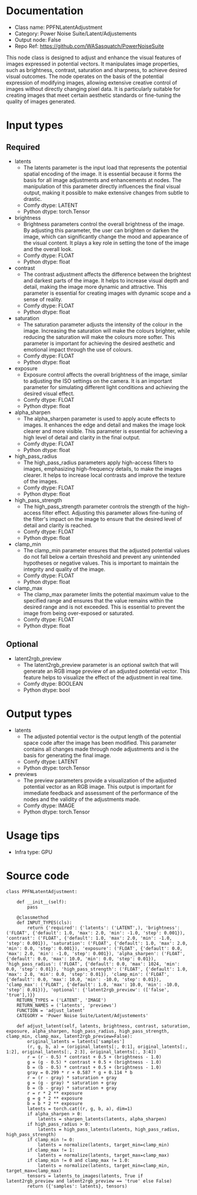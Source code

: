 # Documentation
- Class name: PPFNLatentAdjustment
- Category: Power Noise Suite/Latent/Adjustements
- Output node: False
- Repo Ref: https://github.com/WASasquatch/PowerNoiseSuite

This node class is designed to adjust and enhance the visual features of images expressed in potential vectors. It manipulates image properties, such as brightness, contrast, saturation and sharpness, to achieve desired visual outcomes. The node operates on the basis of the potential expression of modifying images, allowing extensive creative control of images without directly changing pixel data. It is particularly suitable for creating images that meet certain aesthetic standards or fine-tuning the quality of images generated.

# Input types
## Required
- latents
    - The latents parameter is the input load that represents the potential spatial encoding of the image. It is essential because it forms the basis for all image adjustments and enhancements at nodes. The manipulation of this parameter directly influences the final visual output, making it possible to make extensive changes from subtle to drastic.
    - Comfy dtype: LATENT
    - Python dtype: torch.Tensor
- brightness
    - Brightness parameters control the overall brightness of the image. By adjusting this parameter, the user can brighten or darken the image, which can significantly change the mood and appearance of the visual content. It plays a key role in setting the tone of the image and the overall look.
    - Comfy dtype: FLOAT
    - Python dtype: float
- contrast
    - The contrast adjustment affects the difference between the brightest and darkest parts of the image. It helps to increase visual depth and detail, making the image more dynamic and attractive. This parameter is essential for creating images with dynamic scope and a sense of reality.
    - Comfy dtype: FLOAT
    - Python dtype: float
- saturation
    - The saturation parameter adjusts the intensity of the colour in the image. Increasing the saturation will make the colours brighter, while reducing the saturation will make the colours more softer. This parameter is important for achieving the desired aesthetic and emotional impact through the use of colours.
    - Comfy dtype: FLOAT
    - Python dtype: float
- exposure
    - Exposure control affects the overall brightness of the image, similar to adjusting the ISO settings on the camera. It is an important parameter for simulating different light conditions and achieving the desired visual effect.
    - Comfy dtype: FLOAT
    - Python dtype: float
- alpha_sharpen
    - The alpha_sharpen parameter is used to apply acute effects to images. It enhances the edge and detail and makes the image look clearer and more visible. This parameter is essential for achieving a high level of detail and clarity in the final output.
    - Comfy dtype: FLOAT
    - Python dtype: float
- high_pass_radius
    - The high_pass_radius parameters apply high-access filters to images, emphasizing high-frequency details, to make the images clearer. It helps to increase local contrasts and improve the texture of the images.
    - Comfy dtype: FLOAT
    - Python dtype: float
- high_pass_strength
    - The high_pass_strength parameter controls the strength of the high-access filter effect. Adjusting this parameter allows fine-tuning of the filter's impact on the image to ensure that the desired level of detail and clarity is reached.
    - Comfy dtype: FLOAT
    - Python dtype: float
- clamp_min
    - The clamp_min parameter ensures that the adjusted potential values do not fall below a certain threshold and prevent any unintended hypotheses or negative values. This is important to maintain the integrity and quality of the image.
    - Comfy dtype: FLOAT
    - Python dtype: float
- clamp_max
    - The clamp_max parameter limits the potential maximum value to the specified range and ensures that the value remains within the desired range and is not exceeded. This is essential to prevent the image from being over-exposed or saturated.
    - Comfy dtype: FLOAT
    - Python dtype: float
## Optional
- latent2rgb_preview
    - The latent2rgb_preview parameter is an optional switch that will generate an RGB image preview of an adjusted potential vector. This feature helps to visualize the effect of the adjustment in real time.
    - Comfy dtype: BOOLEAN
    - Python dtype: bool

# Output types
- latents
    - The adjusted potential vector is the output length of the potential space code after the image has been modified. This parameter contains all changes made through node adjustments and is the basis for generating the final image.
    - Comfy dtype: LATENT
    - Python dtype: torch.Tensor
- previews
    - The preview parameters provide a visualization of the adjusted potential vector as an RGB image. This output is important for immediate feedback and assessment of the performance of the nodes and the validity of the adjustments made.
    - Comfy dtype: IMAGE
    - Python dtype: torch.Tensor

# Usage tips
- Infra type: GPU

# Source code
```
class PPFNLatentAdjustment:

    def __init__(self):
        pass

    @classmethod
    def INPUT_TYPES(cls):
        return {'required': {'latents': ('LATENT',), 'brightness': ('FLOAT', {'default': 1.0, 'max': 2.0, 'min': -1.0, 'step': 0.001}), 'contrast': ('FLOAT', {'default': 1.0, 'max': 2.0, 'min': -1.0, 'step': 0.001}), 'saturation': ('FLOAT', {'default': 1.0, 'max': 2.0, 'min': 0.0, 'step': 0.001}), 'exposure': ('FLOAT', {'default': 0.0, 'max': 2.0, 'min': -1.0, 'step': 0.001}), 'alpha_sharpen': ('FLOAT', {'default': 0.0, 'max': 10.0, 'min': 0.0, 'step': 0.01}), 'high_pass_radius': ('FLOAT', {'default': 0.0, 'max': 1024, 'min': 0.0, 'step': 0.01}), 'high_pass_strength': ('FLOAT', {'default': 1.0, 'max': 2.0, 'min': 0.0, 'step': 0.01}), 'clamp_min': ('FLOAT', {'default': 0.0, 'max': 10.0, 'min': -10.0, 'step': 0.01}), 'clamp_max': ('FLOAT', {'default': 1.0, 'max': 10.0, 'min': -10.0, 'step': 0.01})}, 'optional': {'latent2rgb_preview': (['false', 'true'],)}}
    RETURN_TYPES = ('LATENT', 'IMAGE')
    RETURN_NAMES = ('latents', 'previews')
    FUNCTION = 'adjust_latent'
    CATEGORY = 'Power Noise Suite/Latent/Adjustements'

    def adjust_latent(self, latents, brightness, contrast, saturation, exposure, alpha_sharpen, high_pass_radius, high_pass_strength, clamp_min, clamp_max, latent2rgb_preview=False):
        original_latents = latents['samples']
        (r, g, b, a) = (original_latents[:, 0:1], original_latents[:, 1:2], original_latents[:, 2:3], original_latents[:, 3:4])
        r = (r - 0.5) * contrast + 0.5 + (brightness - 1.0)
        g = (g - 0.5) * contrast + 0.5 + (brightness - 1.0)
        b = (b - 0.5) * contrast + 0.5 + (brightness - 1.0)
        gray = 0.299 * r + 0.587 * g + 0.114 * b
        r = (r - gray) * saturation + gray
        g = (g - gray) * saturation + gray
        b = (b - gray) * saturation + gray
        r = r * 2 ** exposure
        g = g * 2 ** exposure
        b = b * 2 ** exposure
        latents = torch.cat((r, g, b, a), dim=1)
        if alpha_sharpen > 0:
            latents = sharpen_latents(latents, alpha_sharpen)
        if high_pass_radius > 0:
            latents = high_pass_latents(latents, high_pass_radius, high_pass_strength)
        if clamp_min != 0:
            latents = normalize(latents, target_min=clamp_min)
        if clamp_max != 1:
            latents = normalize(latents, target_max=clamp_max)
        if clamp_min != 0 and clamp_max != 1.0:
            latents = normalize(latents, target_min=clamp_min, target_max=clamp_max)
        tensors = latents_to_images(latents, True if latent2rgb_preview and latent2rgb_preview == 'true' else False)
        return ({'samples': latents}, tensors)
```